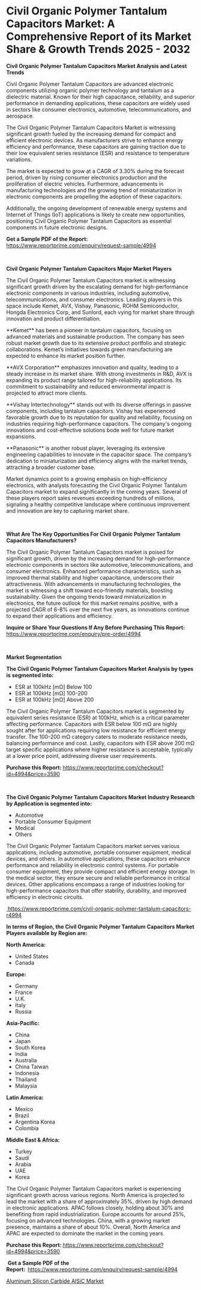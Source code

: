 <p><h1>Civil Organic Polymer Tantalum Capacitors Market: A Comprehensive Report of its Market Share & Growth Trends 2025 - 2032</h1></p><p><strong>Civil Organic Polymer Tantalum Capacitors Market Analysis and Latest Trends</strong></p>
<p><p>Civil Organic Polymer Tantalum Capacitors are advanced electronic components utilizing organic polymer technology and tantalum as a dielectric material. Known for their high capacitance, reliability, and superior performance in demanding applications, these capacitors are widely used in sectors like consumer electronics, automotive, telecommunications, and aerospace.</p><p>The Civil Organic Polymer Tantalum Capacitors Market is witnessing significant growth fueled by the increasing demand for compact and efficient electronic devices. As manufacturers strive to enhance energy efficiency and performance, these capacitors are gaining traction due to their low equivalent series resistance (ESR) and resistance to temperature variations. </p><p>The market is expected to grow at a CAGR of 3.30% during the forecast period, driven by rising consumer electronics production and the proliferation of electric vehicles. Furthermore, advancements in manufacturing technologies and the growing trend of miniaturization in electronic components are propelling the adoption of these capacitors. </p><p>Additionally, the ongoing development of renewable energy systems and Internet of Things (IoT) applications is likely to create new opportunities, positioning Civil Organic Polymer Tantalum Capacitors as essential components in future electronic designs.</p></p>
<p><strong>Get a Sample PDF of the Report:&nbsp;</strong> <a href="https://www.reportprime.com/enquiry/request-sample/4994?utm_campaign=3386&utm_medium=2&utm_source=Github&utm_content=ia&utm_term=19032025&utm_id=civil-organic-polymer-tantalum-capacitors">https://www.reportprime.com/enquiry/request-sample/4994</a></p>
<p>&nbsp;</p>
<p><strong>Civil Organic Polymer Tantalum Capacitors Major Market Players</strong></p>
<p><p>The Civil Organic Polymer Tantalum Capacitors market is witnessing significant growth driven by the escalating demand for high-performance electronic components in various industries, including automotive, telecommunications, and consumer electronics. Leading players in this space include Kemet, AVX, Vishay, Panasonic, ROHM Semiconductor, Hongda Electronics Corp, and Sunlord, each vying for market share through innovation and product differentiation.</p><p>**Kemet** has been a pioneer in tantalum capacitors, focusing on advanced materials and sustainable production. The company has seen robust market growth due to its extensive product portfolio and strategic collaborations. Kemet’s initiatives towards green manufacturing are expected to enhance its market position further.</p><p>**AVX Corporation** emphasizes innovation and quality, leading to a steady increase in its market share. With strong investments in R&D, AVX is expanding its product range tailored for high-reliability applications. Its commitment to sustainability and reduced environmental impact is projected to attract more clients.</p><p>**Vishay Intertechnology** stands out with its diverse offerings in passive components, including tantalum capacitors. Vishay has experienced favorable growth due to its reputation for quality and reliability, focusing on industries requiring high-performance capacitors. The company's ongoing innovations and cost-effective solutions bode well for future market expansions.</p><p>**Panasonic** is another robust player, leveraging its extensive engineering capabilities to innovate in the capacitor space. The company’s dedication to miniaturization and efficiency aligns with the market trends, attracting a broader customer base.</p><p>Market dynamics point to a growing emphasis on high-efficiency electronics, with analysts forecasting the Civil Organic Polymer Tantalum Capacitors market to expand significantly in the coming years. Several of these players report sales revenues exceeding hundreds of millions, signaling a healthy competitive landscape where continuous improvement and innovation are key to capturing market share.</p></p>
<p>&nbsp;</p>
<p><strong>What Are The Key Opportunities For Civil Organic Polymer Tantalum Capacitors Manufacturers?</strong></p>
<p><p>The Civil Organic Polymer Tantalum Capacitors market is poised for significant growth, driven by the increasing demand for high-performance electronic components in sectors like automotive, telecommunications, and consumer electronics. Enhanced performance characteristics, such as improved thermal stability and higher capacitance, underscore their attractiveness. With advancements in manufacturing technologies, the market is witnessing a shift toward eco-friendly materials, boosting sustainability. Given the ongoing trends toward miniaturization in electronics, the future outlook for this market remains positive, with a projected CAGR of 6-8% over the next five years, as innovations continue to expand their applications and efficiency.</p></p>
<p><strong>Inquire or Share Your Questions If Any Before Purchasing This Report:</strong> <a href="https://www.reportprime.com/enquiry/pre-order/4994?utm_campaign=3386&utm_medium=2&utm_source=Github&utm_content=ia&utm_term=19032025&utm_id=civil-organic-polymer-tantalum-capacitors">https://www.reportprime.com/enquiry/pre-order/4994</a></p>
<p>&nbsp;</p>
<p><strong>Market Segmentation</strong></p>
<p><strong>The Civil Organic Polymer Tantalum Capacitors Market Analysis by types is segmented into:</strong></p>
<p><ul><li>ESR at 100kHz [mΩ] Below 100</li><li>ESR at 100kHz [mΩ] 100-200</li><li>ESR at 100kHz [mΩ] Above 200</li></ul></p>
<p><p>The Civil Organic Polymer Tantalum Capacitors market is segmented by equivalent series resistance (ESR) at 100kHz, which is a critical parameter affecting performance. Capacitors with ESR below 100 mΩ are highly sought after for applications requiring low resistance for efficient energy transfer. The 100-200 mΩ category caters to moderate resistance needs, balancing performance and cost. Lastly, capacitors with ESR above 200 mΩ target specific applications where higher resistance is acceptable, typically at a lower price point, addressing diverse user requirements.</p></p>
<p><strong>Purchase this Report:&nbsp;</strong><a href="https://www.reportprime.com/checkout?id=4994&price=3590&utm_campaign=3386&utm_medium=2&utm_source=Github&utm_content=ia&utm_term=19032025&utm_id=civil-organic-polymer-tantalum-capacitors">https://www.reportprime.com/checkout?id=4994&price=3590</a></p>
<p>&nbsp;</p>
<p><strong>The Civil Organic Polymer Tantalum Capacitors Market Industry Research by Application is segmented into:</strong></p>
<p><ul><li>Automotive</li><li>Portable Consumer Equipment</li><li>Medical</li><li>Others</li></ul></p>
<p><p>The Civil Organic Polymer Tantalum Capacitors market serves various applications, including automotive, portable consumer equipment, medical devices, and others. In automotive applications, these capacitors enhance performance and reliability in electronic control systems. For portable consumer equipment, they provide compact and efficient energy storage. In the medical sector, they ensure secure and reliable performance in critical devices. Other applications encompass a range of industries looking for high-performance capacitors that offer stability, durability, and improved efficiency in electronic circuits.</p></p>
<p><a href="https://www.reportprime.com/civil-organic-polymer-tantalum-capacitors-r4994?utm_campaign=3386&utm_medium=2&utm_source=Github&utm_content=ia&utm_term=19032025&utm_id=civil-organic-polymer-tantalum-capacitors">&nbsp;https://www.reportprime.com/civil-organic-polymer-tantalum-capacitors-r4994</a></p>
<p><strong>In terms of Region, the Civil Organic Polymer Tantalum Capacitors Market Players available by Region are:</strong></p>
<p>
    <p> <strong> North America: </strong>
        <ul>
            <li>United States</li>
            <li>Canada</li>
        </ul>
        </p> 
    <p> <strong> Europe: </strong>
        <ul>
            <li>Germany</li>
            <li>France</li>
            <li>U.K.</li>
            <li>Italy</li>
            <li>Russia</li>
        </ul>
        </p> 
    <p> <strong> Asia-Pacific: </strong>
        <ul>
            <li>China</li>
            <li>Japan</li>
            <li>South Korea</li>
            <li>India</li>
            <li>Australia</li>
            <li>China Taiwan</li>
            <li>Indonesia</li>
            <li>Thailand</li>
            <li>Malaysia</li>
        </ul>
        </p> 
    <p> <strong> Latin America: </strong>
        <ul>
            <li>Mexico</li>
            <li>Brazil</li>
            <li>Argentina Korea</li>
            <li>Colombia</li>
        </ul>
        </p> 
    <p> <strong> Middle East & Africa: </strong>
        <ul>
            <li>Turkey</li>
            <li>Saudi</li>
            <li>Arabia</li>
            <li>UAE</li>
            <li>Korea</li>
        </ul>
    </p>
    </p>
<p><p>The Civil Organic Polymer Tantalum Capacitors market is experiencing significant growth across various regions. North America is projected to lead the market with a share of approximately 35%, driven by high demand in electronic applications. APAC follows closely, holding about 30% and benefiting from rapid industrialization. Europe accounts for around 25%, focusing on advanced technologies. China, with a growing market presence, maintains a share of about 10%. Overall, North America and APAC are expected to dominate the market in the coming years.</p></p>
<p><strong>Purchase this Report: </strong><a href="https://www.reportprime.com/checkout?id=4994&price=3590&utm_campaign=3386&utm_medium=2&utm_source=Github&utm_content=ia&utm_term=19032025&utm_id=civil-organic-polymer-tantalum-capacitors">https://www.reportprime.com/checkout?id=4994&price=3590</a></p>
<p>&nbsp;<strong>Get a Sample PDF of the Report:&nbsp;&nbsp;</strong><a href="https://www.reportprime.com/enquiry/request-sample/4994?utm_campaign=3386&utm_medium=2&utm_source=Github&utm_content=ia&utm_term=19032025&utm_id=civil-organic-polymer-tantalum-capacitors">https://www.reportprime.com/enquiry/request-sample/4994</a></p>
<p><strong></strong></p>
<p><p><a href="https://github.com/lefiobakali/Market-Research-Report-List-1/blob/main/aluminum-silicon-carbide-alsic-market.md?utm_campaign=3386&utm_medium=2&utm_source=Github&utm_content=ia&utm_term=19032025&utm_id=civil-organic-polymer-tantalum-capacitors">Aluminum Silicon Carbide AlSiC Market</a></p></p>